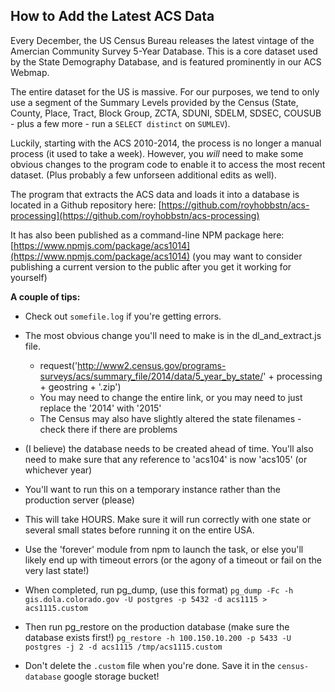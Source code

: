 ## How to Add the Latest ACS Data

Every December, the US Census Bureau releases the latest vintage of the Amercian Community Survey 5-Year Database.  This is a core dataset used by the State Demography Database, and is featured prominently in our ACS Webmap.

The entire dataset for the US is massive.  For our purposes, we tend to only use a segment of the Summary Levels provided by the Census (State, County, Place, Tract, Block Group, ZCTA, SDUNI, SDELM, SDSEC, COUSUB - plus a few more - run a ```SELECT distinct``` on ```SUMLEV```).

Luckily, starting with the ACS 2010-2014, the process is no longer a manual process (it used to take a week).  However, you *will* need to make some obvious changes to the program code to enable it to access the most recent dataset. (Plus probably a few unforseen additional edits as well).

The program that extracts the ACS data and loads it into a database is located in a Github repository here: [https://github.com/royhobbstn/acs-processing](https://github.com/royhobbstn/acs-processing)

It has also been published as a command-line NPM package here:  [https://www.npmjs.com/package/acs1014](https://www.npmjs.com/package/acs1014)
(you may want to consider publishing a current version to the public after you get it working for yourself)

**A couple of tips:**

- Check out ```somefile.log``` if you're getting errors.
- The most obvious change you'll need to make is in the dl\_and\_extract.js file.
  - request('http://www2.census.gov/programs-surveys/acs/summary_file/2014/data/5_year_by_state/' + processing + geostring + '.zip')
  - You may need to change the entire link, or you may need to just replace the '2014' with '2015'
  - The Census may also have slightly altered the state filenames - check there if there are problems
- (I believe) the database needs to be created ahead of time.  You'll also need to make sure that any reference to 'acs104' is now 'acs105' (or whichever year)
- You'll want to run this on a temporary instance rather than the production server (please)
- This will take HOURS.  Make sure it will run correctly with one state or several small states before running it on the entire USA.
- Use the 'forever' module from npm to launch the task, or else you'll likely end up with timeout errors (or the agony of a timeout or fail on the very last state!)
- When completed, run pg\_dump, (use this format) 
```pg_dump -Fc -h gis.dola.colorado.gov -U postgres -p 5432 -d acs1115 > acs1115.custom```

- Then run pg\_restore on the production database (make sure the database exists first!) 
```pg_restore -h 100.150.10.200 -p 5433 -U postgres -j 2 -d acs1115 /tmp/acs1115.custom```

- Don't delete the ```.custom``` file when you're done.  Save it in the ```census-database``` google storage bucket!

